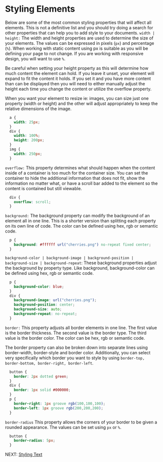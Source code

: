 # Styling Elements

Below are some of the most common styling properties that will affect all elements. This is not a definitive list and you should try doing a search for other properties that can help you to add style to your documents.
```width | height:```
The width and height properties are used to determine the size of your elements. The values can be expressed in pixels (```px```) and percentage (```%```). When working with static content using px is suitable as you will be defining your page to not change. If you are working with responsive design, you will want to use ```%```.

Be careful when setting your height property as this will determine how much content the element can hold. If you leave it unset, your element will expand to fit the content it holds. If you set it and you have more content than can be displayed then you will need to either manually adjust the height each time you change the content or utilize the overflow property.

When you want your element to resize ie: images, you can size just one property (width or height) and the other will adjust appropriately to keep the relative dimensions of the image.

``` css
  a {
    width: 25px;
  }
  div {
    width: 100%;
    height: 200px;
  }
  img {
    width: 250px;
  }
```

```overflow:```
This property determines what should happen when the content inside of a container is too much for the container size. You can set the container to hide the additional information that does not fit, show the information no matter what, or have a scroll bar added to the element so the content is contained but still viewable.

``` css
  div {
    overflow: scroll;
  }
```

```background:```
The background property can modify the background of an element all in one line. This is a shorter version than splitting each property on its own line of code. The color can be defined using hex, rgb or semantic code.

``` css
  p {
    background: #ffffff url("cherries.png") no-repeat fixed center;
  }
 ```

```background-color | background-image | background-position | background-size | background-repeat```:
These background properties adjust the background by property type. Like background, background-color can be defined using hex, rgb or semantic code.

```css
  p {
    background-color: blue;
  }
  div {
    background-image: url("cherries.png");
    background-position: center;
    background-size: auto;
    background-repeat: no-repeat;
  }
```

```border:```
This property adjusts all border elements in one line. The first value is the border thickness. The second value is the border type. The third value is the border color. The color can be hex, rgb or semantic code.

The border property can also be broken down into separate lines using border-width, border-style and border color. Additionally, you can select very specifically which border you want to style by using ```border-top, border-bottom, border-right, border-left```.

```css
  button {
    border: 2px dotted green;
  }
  div {
    border: 1px solid #000000;
  }
  p {
    border-right: 1px groove rgb(100,100,100);
    border-left: 1px groove rgb(200,200,200);
  }
```

```border-radius```
This property allows the corners of your border to be given a rounded appearance. The values can be set using ```px``` or ```%```.

``` css
  button {
    border-radius: 5px;
  }
```

NEXT: [Styling Text](./styling_text.md)

